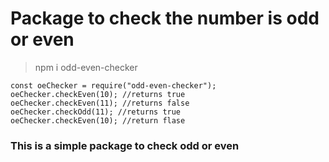 # Package to check the number is odd or even
> npm i odd-even-checker

```
const oeChecker = require("odd-even-checker");
oeChecker.checkEven(10); //returns true
oeChecker.checkEven(11); //returns false
oeChecker.checkOdd(11); //returns true
oeChecker.checkEven(10); //return flase
```

### This is a simple package to check odd or even